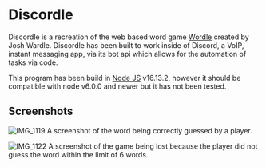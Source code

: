 # Discordle

Discordle is a recreation of the web based word game [Wordle](https://www.nytimes.com/games/wordle/index.html) created by Josh Wardle. Discordle has been built to work inside of Discord, a VoIP, instant messaging app, via its bot api which allows for the automation of tasks via code.

This program has been build in [Node JS](https://nodejs.org/en/) v16.13.2, however it should be compatible with node v6.0.0 and newer but it has not been tested. 

## Screenshots

![IMG_1119](https://user-images.githubusercontent.com/69014593/157748768-3f71eee7-7ad0-4692-8fc7-f394b5a05794.png)
A screenshot of the word being correctly guessed by a player.

![IMG_1122](https://user-images.githubusercontent.com/69014593/157749261-16fa9962-e88b-486b-90df-479ef09b9fd2.png)
A screenshot of the game being lost because the player did not guess the word within the limit of 6 words.
